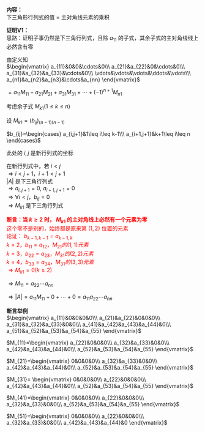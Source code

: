 ﻿**内容：**  
下三角形行列式的值 $=$ 主对角线元素的乘积  
  
**证明V1：**  
思路：证明子事仍然是下三角行列式，且除 $a_{11}$ 的子式，其余子式的主对角线线上必然含有零  
  
由定义知  
$\begin{vmatrix}  
a_{11}&0&0&\cdots&0\\\  
a_{21}&a_{22}&0&\cdots&0\\\  
a_{31}&a_{32}&a_{33}&\cdots&0\\\  
\vdots&\vdots&\vdots&\ddots&\vdots\\\  
a_{n1}&a_{n2}&a_{n3}&\cdots&a_{nn}  
\end{vmatrix}$  
  
$=a_{11}M_{11}-a_{21}M_{21}+a_{31}M_{31}+\cdots+(-1)^{n+1}M_{n1}$  
  
考虑余子式 $M_{k1}(1\leq k\leq n)$  
  
设 $M_{k1}=(b_{ij})_{(n-1)(n-1)}$  
  
$b_{ij}=\begin{cases}  
a_{i,j+1}&1\leq i\leq k-1\\\  
a_{i+1,j+1}&k+1\leq i\leq n  
\end{cases}$  
  
此处的 $i,j$ 是新行列式的坐标  
  
在新行列式中，若 $i<j$  
$\Rightarrow i<j+1，i+1<j+1$  
$|A|$ 是下三角行列式  
$\Rightarrow a_{i,j+1}=0,\ a_{i+1,j+1}=0$  
$\Rightarrow\forall i<j，b_{ij}=0$  
$\Rightarrow M_{k1}$ 是下三角行列式  
  
<font color=red>**断言：当 $k\geq2$ 时， $M_{k1}$ 的主对角线上必然有一个元素为零**  
这个零不是别的，始终都是原来第 $(1,2)$ 位置的元素  
论证： $b_{k-1,k-1}=a_{k-1,k}$  
$k=2，b_{11}=a_{12}，M_{21}的(1,1)元素$  
$k=3，b_{22}=a_{23}，M_{31}的(2,2)元素$  
$k=4，b_{33}=a_{34}，M_{31}的(3,3)元素$  
$\Rightarrow M_{k1}=0(k\geq2)$  
</font>  
  
$\Rightarrow M_{11}=a_{22}\cdots a_{nn}$  
  
$\Rightarrow |A|=a_{11}M_{11}+0+\cdots+0=a_{11}a_{22}\cdots a_{nn}$  
  
**断言举例**  
$\begin{vmatrix}  
a_{11}&0&0&0&0\\\  
a_{21}&a_{22}&0&0&0\\\  
a_{31}&a_{32}&a_{33}&0&0\\\  
a_{41}&a_{42}&a_{43}&a_{44}&0\\\  
a_{51}&a_{52}&a_{53}&a_{54}&a_{55}  
\end{vmatrix}$  
  
$M_{11}=\begin{vmatrix}  
a_{22}&0&0&0\\\  
a_{32}&a_{33}&0&0\\\  
a_{42}&a_{43}&a_{44}&0\\\  
a_{52}&a_{53}&a_{54}&a_{55}  
\end{vmatrix}$  
  
$M_{21}=\begin{vmatrix}  
0&0&0&0\\\  
a_{32}&a_{33}&0&0\\\  
a_{42}&a_{43}&a_{44}&0\\\  
a_{52}&a_{53}&a_{54}&a_{55}  
\end{vmatrix}$  
  
$M_{31}=  
\begin{vmatrix}  
0&0&0&0\\\  
a_{22}&0&0&0\\\  
a_{42}&a_{43}&a_{44}&0\\\  
a_{52}&a_{53}&a_{54}&a_{55}  
\end{vmatrix}$  
  
$M_{41}=\begin{vmatrix}  
0&0&0&0\\\  
a_{22}&0&0&0\\\  
a_{32}&a_{33}&0&0\\\  
a_{52}&a_{53}&a_{54}&a_{55}  
\end{vmatrix}$  
  
$M_{51}=\begin{vmatrix}  
0&0&0&0\\\  
a_{22}&0&0&0\\\  
a_{32}&a_{33}&0&0\\\  
a_{42}&a_{43}&a_{44}&0  
\end{vmatrix}$  

